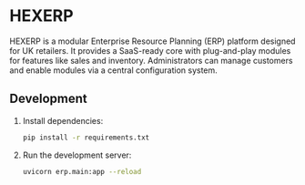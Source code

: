 # HEXERP

HEXERP is a modular Enterprise Resource Planning (ERP) platform designed for UK retailers. It provides a SaaS-ready core with plug-and-play modules for features like sales and inventory. Administrators can manage customers and enable modules via a central configuration system.

## Development

1. Install dependencies:
   ```bash
   pip install -r requirements.txt
   ```
2. Run the development server:
   ```bash
   uvicorn erp.main:app --reload
   ```

